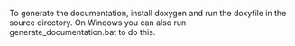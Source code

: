 To generate the documentation, install doxygen and run the doxyfile in the source directory.
On Windows you can also run generate_documentation.bat to do this.
